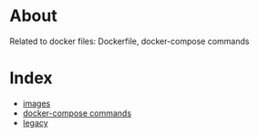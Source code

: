 # About 
Related to docker files: Dockerfile, docker-compose commands
# Index
- [images](/images)
- [docker-compose commands](/compose)
- [legacy](/legacy)